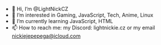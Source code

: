 - 👋 Hi, I’m @LightNickCZ
- 👀 I’m interested in Gaming, JavaScript, Tech, Anime, Linux
- 🌱 I’m currently learning JavaScript, HTML
- 📫 How to reach me: my Discord: lightnickie.cz or my email nickiejepepega@icloud.com
<!---
LightNickCZ/LightNickCZ is a ✨ special ✨ repository because its `README.md` (this file) appears on your GitHub profile.
You can click the Preview link to take a look at your changes.
--->
